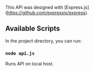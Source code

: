 This API was designed with [Express.js] (https://github.com/expressjs/express).

## Available Scripts

In the project directory, you can run:

### `node api.js`

Runs API on local host.